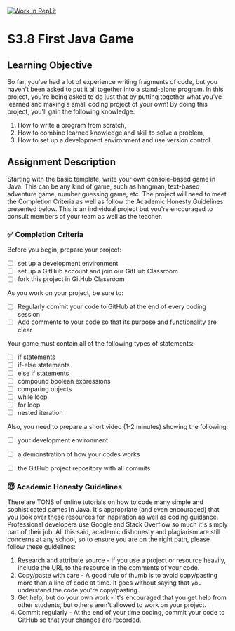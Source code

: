 [![Work in Repl.it](https://classroom.github.com/assets/work-in-replit-14baed9a392b3a25080506f3b7b6d57f295ec2978f6f33ec97e36a161684cbe9.svg)](https://classroom.github.com/online_ide?assignment_repo_id=3798362&assignment_repo_type=AssignmentRepo)
# S3.8 First Java Game

## Learning Objective
So far, you've had a lot of experience writing fragments of code, but you haven't been asked to put it all together into a stand-alone program. In this project, you're being asked to do just that by putting together what you've learned and making a small coding project of your own! By doing this project, you'll gain the following knowledge:

1. How to write a program from scratch,
2. How to combine learned knowledge and skill to solve a problem,
3. How to set up a development environment and use version control.

## Assignment Description

Starting with the basic template, write your own console-based game in Java. This can be any kind of game, such as hangman, text-based adventure game, number guessing game, etc. The project will need to meet the Completion Criteria as well as follow the Academic Honesty Guidelines presented below. This is an individual project but you're encouraged to consult members of your team as well as the teacher.

### ✅ Completion Criteria

Before you begin, prepare your project:
- [ ] set up a development environment
- [ ] set up a GitHub account and join our GitHub Classroom
- [ ] fork this project in GitHub Classroom

As you work on your project, be sure to:
- [ ] Regularly commit your code to GitHub at the end of every coding session
- [ ] Add comments to your code so that its purpose and functionality are clear

Your game must contain all of the following types of statements:
- [ ] if statements
- [ ] if-else statements
- [ ] else if statements
- [ ] compound boolean expressions
- [ ] comparing objects
- [ ] while loop
- [ ] for loop
- [ ] nested iteration

Also, you need to prepare a short video (1-2 minutes) showing the following:
- [ ] your development environment
- [ ] a demonstration of how your codes works
- [ ] the GitHub project repository with all commits


### 😇 Academic Honesty Guidelines

There are TONS of online tutorials on how to code many simple and sophisticated games in Java. It's appropriate (and even encouraged) that you look over these resources for inspiration as well as coding guidance. Professional developers use Google and Stack Overflow so much it's simply part of their job. All this said, academic dishonesty and plagiarism are still concerns at any school, so to ensure you are on the right path, please follow these guidelines:

1. Research and attribute source - If you use a project or resource heavily, include the URL to the resource in the comments of your code.
2. Copy/paste with care - A good rule of thumb is to avoid copy/pasting more than a line of code at time. It goes without saying that you understand the code you're copy/pasting.
3. Get help, but do your own work - It's encouraged that you get help from other students, but others aren't allowed to work on your project.
4. Commit regularly - At the end of your time coding, commit your code to GitHub so that your changes are recorded. 

